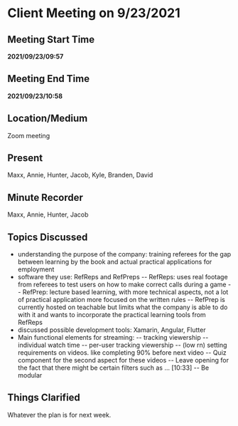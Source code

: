 # Client Meeting on 9/23/2021

## Meeting Start Time

**2021/09/23/09:57**

## Meeting End Time

**2021/09/23/10:58**

## Location/Medium

Zoom meeting

## Present
Maxx, Annie, Hunter, Jacob, Kyle, Branden, David

## Minute Recorder

Maxx, Annie, Hunter, Jacob

## Topics Discussed
 - understanding the purpose of the company: training referees for the gap between learning by the book and actual practical applications for employment
 - software they use: RefReps and RefPreps
 -- RefReps: uses real footage from referees to test users on how to make correct calls during a game
 -- RefPrep: lecture based learning, with more technical aspects, not a lot of practical application more focused on the written rules
 -- RefPrep is currently hosted on teachable but limits what the company is able to do with it and wants to incorporate the practical learning tools from RefReps
 - discussed possible development tools: Xamarin, Angular, Flutter
 - Main functional elements for streaming:
 -- tracking viewership
 -- individual watch time
 -- per-user tracking viewership
 -- (low rn) setting requirements on videos. like completing 90% before next video
 -- Quiz component for the second aspect for these videos
 -- Leave opening for the fact that there might be certain filters such as ... [10:33]
 -- Be modular

 

## Things Clarified

Whatever the plan is for next week.
